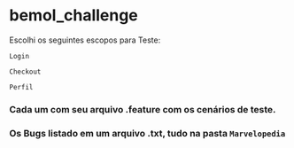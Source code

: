 # bemol_challenge


 Escolhi os seguintes escopos para Teste:

 ``` 
 Login

 Checkout
 
 Perfil
 ```

 ### Cada um com seu arquivo .feature com os cenários de teste.
 ### Os Bugs listado em um arquivo .txt, tudo na pasta  `Marvelopedia` 
